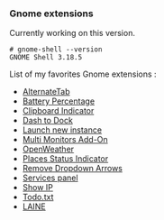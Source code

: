 ### Gnome extensions 

Currently working on this version.

```
# gnome-shell --version
GNOME Shell 3.18.5
```

List of my favorites Gnome extensions :

- [AlternateTab](https://extensions.gnome.org/extension/15/alternatetab/)
- [Battery Percentage](https://extensions.gnome.org/extension/818/battery-percentage/)
- [Clipboard Indicator](https://extensions.gnome.org/extension/779/clipboard-indicator/) 
- [Dash to Dock](https://extensions.gnome.org/extension/307/dash-to-dock/)
- [Launch new instance](https://extensions.gnome.org/extension/600/launch-new-instance/) 
- [Multi Monitors Add-On](https://extensions.gnome.org/extension/921/multi-monitors-add-on/)
- [OpenWeather](https://extensions.gnome.org/extension/750/openweather/)
- [Places Status Indicator](https://extensions.gnome.org/extension/8/places-status-indicator/)
- [Remove Dropdown Arrows](https://extensions.gnome.org/extension/800/remove-dropdown-arrows/)
- [Services panel](https://extensions.gnome.org/extension/1063/services-panel/)
- [Show IP](https://extensions.gnome.org/extension/941/show-ip/) 
- [Todo.txt](https://extensions.gnome.org/extension/570/todotxt/)
- [LAINE](https://extensions.gnome.org/extension/937/laine/)
